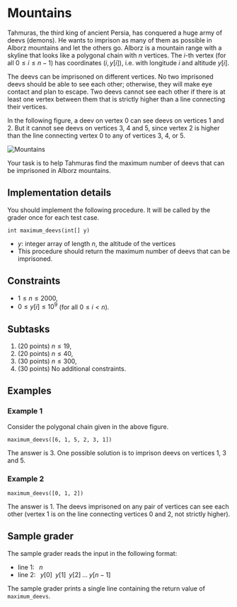 # Mountains

Tahmuras, the third king of ancient Persia, has conquered a huge army of deevs (demons). He wants to imprison as many of them as possible in Alborz mountains and let the others go. Alborz is a mountain range with a skyline that looks like a polygonal chain with $n$ vertices. The $i$-th vertex (for all $0 \le i \le n - 1$) has coordinates $(i, y[i])$, i.e. with longitude $i$ and altitude $y[i]$.

The deevs can be imprisoned on different vertices. No two imprisoned deevs should be able to see each other; otherwise, they will make eye contact and plan to escape. Two deevs cannot see each other if there is at least one vertex between them that is strictly higher than a line connecting their vertices.

In the following figure, a deev on vertex $0$ can see deevs on vertices $1$ and $2$. But it cannot see deevs on vertices $3$, $4$ and $5$, since vertex $2$ is higher than the line connecting vertex $0$ to any of vertices $3$, $4$, or $5$.

![Mountains](Mountains.png "300")

Your task is to help Tahmuras find the maximum number of deevs that can be imprisoned in Alborz mountains.

## Implementation details

You should implement the following procedure. It will be called by the grader once for each test case.
```
int maximum_deevs(int[] y)
```

* $y$: integer array of length $n$, the altitude of the vertices
* This procedure should return the maximum number of deevs that can be imprisoned.

## Constraints
* $1 \leq n \leq  2000$,
*  $0 \leq y[i] \leq 10^9$ (for all $0 \leq i < n$).

## Subtasks

1. ($20$ points) $n \leq 19$,
1. ($20$ points) $n \leq 40$,
1. ($30$ points) $n \leq 300$,
1. ($30$ points) No additional constraints.

## Examples

### Example 1

Consider the polygonal chain given in the above figure.
```
maximum_deevs([6, 1, 5, 2, 3, 1])
```

The answer is $3$. One possible solution is to imprison deevs on vertices $1$, $3$ and $5$.

### Example 2

```
maximum_deevs([0, 1, 2])
```

The answer is $1$. The deevs imprisoned on any pair of vertices can see each other (vertex $1$ is on the line connecting vertices $0$ and $2$, not strictly higher).

## Sample grader

The sample grader reads the input in the following format:
* line $1$:  $\;\;n$
* line $2$:  $\;\;y[0] \;\; y[1] \;\; y[2] \;\ldots\;  y[n-1]$

The sample grader prints a single line containing the return value of `maximum_deevs`.
